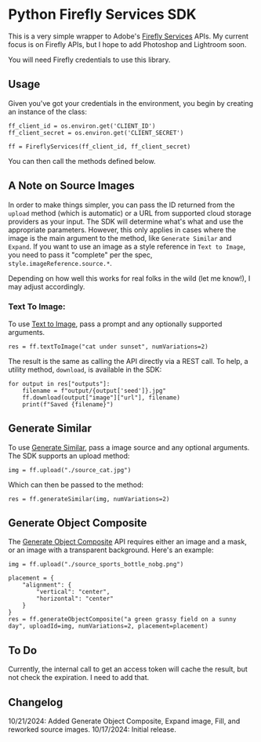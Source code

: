 # Python Firefly Services SDK

This is a very simple wrapper to Adobe's [Firefly Services](https://developer.adobe.com/firefly-services/docs/guides/) APIs. My current focus is on Firefly APIs, but I hope to add Photoshop and Lightroom soon. 

You will need Firefly credentials to use this library. 

## Usage

Given you've got your credentials in the environment, you begin by creating an instance of the class:

```
ff_client_id = os.environ.get('CLIENT_ID')
ff_client_secret = os.environ.get('CLIENT_SECRET')

ff = FireflyServices(ff_client_id, ff_client_secret)
```

You can then call the methods defined below.

## A Note on Source Images

In order to make things simpler, you can pass the ID returned from the `upload` method (which is automatic) or a URL from supported
cloud storage providers as your input. The SDK will determine what's what and use the appropriate parameters. However, this only
applies in cases where the image is the main argument to the method, like `Generate Similar` and `Expand`. If you want to use an image as a style reference in `Text to Image`, you need to pass it "complete" per the spec, `style.imageReference.source.*`.

Depending on how well this works for real folks in the wild (let me know!), I may adjust accordingly.

### Text To Image:

To use [Text to Image](https://developer.adobe.com/firefly-services/docs/firefly-api/guides/api/image_generation/V3/), pass a prompt and any optionally supported arguments.

```
res = ff.textToImage("cat under sunset", numVariations=2)
```

The result is the same as calling the API directly via a REST call. To help, a utility method, `download`, is available in the SDK:

```
for output in res["outputs"]:
	filename = f"output/{output['seed']}.jpg"
	ff.download(output["image"]["url"], filename)
	print(f"Saved {filename}")
```

## Generate Similar

To use [Generate Similar]([https://develo](https://developer.adobe.com/firefly-services/docs/firefly-api/guides/api/generate-similar/)), pass a image source and any optional arguments. The SDK supports an upload method:

```
img = ff.upload("./source_cat.jpg")
```

Which can then be passed to the method:

```
res = ff.generateSimilar(img, numVariations=2)
```

## Generate Object Composite

The [Generate Object Composite](https://developer.adobe.com/firefly-services/docs/firefly-api/guides/api/generate-object-composite/) API requires either an image and a mask, or an image with a transparent background. Here's an example:

```
img = ff.upload("./source_sports_bottle_nobg.png")

placement = {
	"alignment": {
		"vertical": "center",
		"horizontal": "center"
	}	
}
res = ff.generateObjectComposite("a green grassy field on a sunny day", uploadId=img, numVariations=2, placement=placement)
```

## To Do

Currently, the internal call to get an access token will cache the result, but not check the expiration. I need to add that.

## Changelog

10/21/2024: Added Generate Object Composite, Expand image, Fill, and reworked source images.
10/17/2024: Initial release. 
